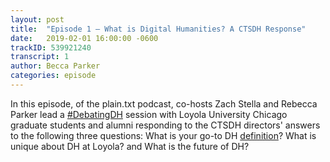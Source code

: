 ```yaml
---
layout: post
title:  "Episode 1 – What is Digital Humanities? A CTSDH Response"
date:   2019-02-01 16:00:00 -0600
trackID: 539921240
transcript: 1
author: Becca Parker
categories: episode
---
```


In this episode, of the plain.txt podcast, co-hosts Zach Stella and Rebecca
Parker lead a [#DebatingDH][hashtag] session with Loyola University Chicago graduate
students and alumni responding to the CTSDH directors' answers to the following
three questions: What is your go-to DH [definition][hashtag]? What is unique about DH at
Loyola? and What is the future of DH?

[hashtag]: https://github.com/gmoe
